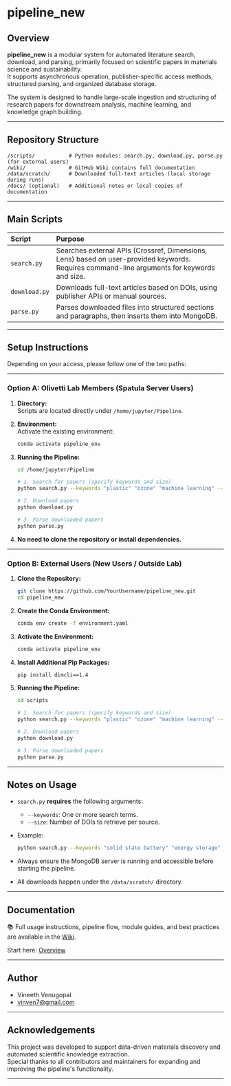 # pipeline_new

## Overview

**pipeline_new** is a modular system for automated literature search, download, and parsing, primarily focused on scientific papers in materials science and sustainability.  
It supports asynchronous operation, publisher-specific access methods, structured parsing, and organized database storage.

The system is designed to handle large-scale ingestion and structuring of research papers for downstream analysis, machine learning, and knowledge graph building.

---

## Repository Structure

```plaintext
/scripts/           # Python modules: search.py, download.py, parse.py (for external users)
/wiki/              # GitHub Wiki contains full documentation
/data/scratch/      # Downloaded full-text articles (local storage during runs)
/docs/ (optional)   # Additional notes or local copies of documentation
```

---

## Main Scripts

| Script | Purpose |
| :--- | :--- |
| `search.py` | Searches external APIs (Crossref, Dimensions, Lens) based on user-provided keywords. Requires command-line arguments for keywords and size. |
| `download.py` | Downloads full-text articles based on DOIs, using publisher APIs or manual sources. |
| `parse.py` | Parses downloaded files into structured sections and paragraphs, then inserts them into MongoDB. |

---

## Setup Instructions

Depending on your access, please follow one of the two paths:

---

### Option A: Olivetti Lab Members (Spatula Server Users)

1. **Directory:**  
   Scripts are located directly under `/home/jupyter/Pipeline`.

2. **Environment:**  
   Activate the existing environment:

   ```bash
   conda activate pipeline_env
   ```

3. **Running the Pipeline:**

   ```bash
   cd /home/jupyter/Pipeline

   # 1. Search for papers (specify keywords and size)
   python search.py --keywords "plastic" "ozone" "machine learning" --size 300

   # 2. Download papers
   python download.py

   # 3. Parse downloaded papers
   python parse.py
   ```

4. **No need to clone the repository or install dependencies.**

---

### Option B: External Users (New Users / Outside Lab)

1. **Clone the Repository:**

   ```bash
   git clone https://github.com/YourUsername/pipeline_new.git
   cd pipeline_new
   ```

2. **Create the Conda Environment:**

   ```bash
   conda env create -f environment.yaml
   ```

3. **Activate the Environment:**

   ```bash
   conda activate pipeline_env
   ```

4. **Install Additional Pip Packages:**

   ```bash
   pip install dimcli==1.4
   ```

5. **Running the Pipeline:**

   ```bash
   cd scripts

   # 1. Search for papers (specify keywords and size)
   python search.py --keywords "plastic" "ozone" "machine learning" --size 300

   # 2. Download papers
   python download.py

   # 3. Parse downloaded papers
   python parse.py
   ```

---

## Notes on Usage

- `search.py` **requires** the following arguments:
  - `--keywords`: One or more search terms.
  - `--size`: Number of DOIs to retrieve per source.

- Example:

  ```bash
  python search.py --keywords "solid state battery" "energy storage" --size 300
  ```

- Always ensure the MongoDB server is running and accessible before starting the pipeline.

- All downloads happen under the `/data/scratch/` directory.

---

## Documentation

📚 Full usage instructions, pipeline flow, module guides, and best practices are available in the [Wiki](../../wiki).

Start here: [Overview](../../wiki/Overview)

---

## Author

- Vineeth Venugopal  
- [vinven7@gmail.com](mailto:vinven7@gmail.com)

---

## Acknowledgements

This project was developed to support data-driven materials discovery and automated scientific knowledge extraction.  
Special thanks to all contributors and maintainers for expanding and improving the pipeline's functionality.

---
